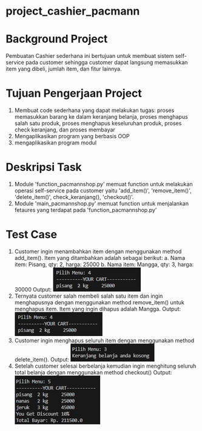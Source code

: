 # project_cashier_pacmann
#
# Background Project
Pembuatan Cashier sederhana ini bertujuan untuk membuat sistem self-service pada customer sehingga customer dapat langsung memasukkan item yang dibeli, jumlah item, dan fitur lainnya. 
#
# Tujuan Pengerjaan Project
1. Membuat code sederhana yang dapat melakukan tugas: proses memasukkan barang ke dalam keranjang belanja, proses menghapus salah satu produk, proses menghapus keseluruhan produk, proses check keranjang, dan proses membayar
2. Mengaplikasikan program yang berbasis OOP
3. mengaplikasikan program modul
# 
# Deskripsi Task
1. Module 'function_pacmannshop.py' memuat function untuk melakukan operasi self-service pada customer yaitu 'add_item()', 'remove_item()', 'delete_item()', check_keranjang(), 'checkout()'.
2. Module 'main_pacmannshop.py' memuat function untuk menjalankan fetaures yang terdapat pada 'function_pacmannshop.py'
#
# Test Case
1. Customer ingin menambahkan item dengan menggunakan method add_item().  Item yang ditambahkan adalah sebagai berikut:
a. Nama item: Pisang, qty: 2, harga: 25000
b. Nama item: Mangga, qty: 3, harga: 30000
Output:
![image.png](https://github.com/srihayaati21/project_cashier_pacmann/blob/main/Screenshot%202023-07-08%20190612.png)
2. Ternyata customer salah membeli salah satu item dan ingin menghapusnya dengan menggunakan method remove_item() untuk menghapus item. Item yang ingin dihapus adalah Mangga.
Output:
![image.png](https://github.com/srihayaati21/project_cashier_pacmann/blob/main/Screenshot%202023-07-08%20190612.png)
3. Customer ingin menghapus seluruh item dengan menggunakan method delete_item().
Output:
![image.png](https://github.com/srihayaati21/project_cashier_pacmann/blob/main/Screenshot%202023-07-08%20190637.png)
4. Setelah customer selesai berbelanja kemudian ingin menghitung seluruh total belanja dengan menggunakan method checkout()
Output:
![image.png](https://github.com/srihayaati21/project_cashier_pacmann/blob/main/Screenshot%202023-07-08%20190332.png)
#

